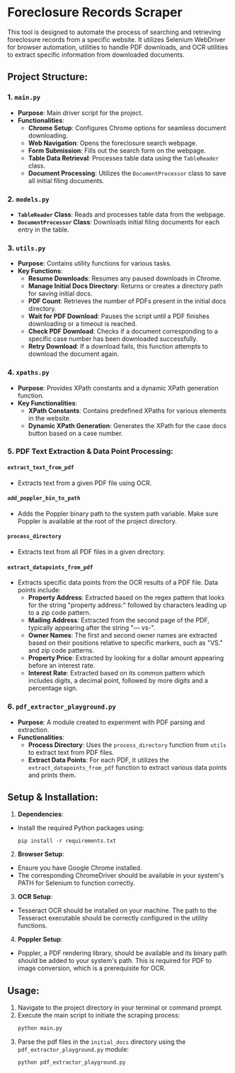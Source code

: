 # Foreclosure Records Scraper

This tool is designed to automate the process of searching and retrieving foreclosure records from a specific website. It utilizes Selenium WebDriver for browser automation, utilities to handle PDF downloads, and OCR utilities to extract specific information from downloaded documents.

## Project Structure:

### 1. `main.py`
- **Purpose**: Main driver script for the project.
- **Functionalities**:
  - **Chrome Setup**: Configures Chrome options for seamless document downloading.
  - **Web Navigation**: Opens the foreclosure search webpage.
  - **Form Submission**: Fills out the search form on the webpage.
  - **Table Data Retrieval**: Processes table data using the `TableReader` class.
  - **Document Processing**: Utilizes the `DocumentProcessor` class to save all initial filing documents.

### 2. `models.py`
- **`TableReader` Class**: Reads and processes table data from the webpage.
- **`DocumentProcessor` Class**: Downloads initial filing documents for each entry in the table.

### 3. `utils.py`
- **Purpose**: Contains utility functions for various tasks.
- **Key Functions**:
  - **Resume Downloads**: Resumes any paused downloads in Chrome.
  - **Manage Initial Docs Directory**: Returns or creates a directory path for saving initial docs.
  - **PDF Count**: Retrieves the number of PDFs present in the initial docs directory.
  - **Wait for PDF Download**: Pauses the script until a PDF finishes downloading or a timeout is reached.
  - **Check PDF Download**: Checks if a document corresponding to a specific case number has been downloaded successfully.
  - **Retry Download**: If a download fails, this function attempts to download the document again.

### 4. `xpaths.py`
- **Purpose**: Provides XPath constants and a dynamic XPath generation function.
- **Key Functionalities**:
  - **XPath Constants**: Contains predefined XPaths for various elements in the website.
  - **Dynamic XPath Generation**: Generates the XPath for the case docs button based on a case number.

### 5. PDF Text Extraction & Data Point Processing:

#### `extract_text_from_pdf`
- Extracts text from a given PDF file using OCR.

#### `add_poppler_bin_to_path`
- Adds the Poppler binary path to the system path variable. Make sure Poppler is available at the root of the project directory.

#### `process_directory`
- Extracts text from all PDF files in a given directory.

#### `extract_datapoints_from_pdf`
- Extracts specific data points from the OCR results of a PDF file. Data points include:
  - **Property Address**: Extracted based on the regex pattern that looks for the string "property address:" followed by characters leading up to a zip code pattern.
  - **Mailing Address**: Extracted from the second page of the PDF, typically appearing after the string "— vs-".
  - **Owner Names**: The first and second owner names are extracted based on their positions relative to specific markers, such as "VS." and zip code patterns.
  - **Property Price**: Extracted by looking for a dollar amount appearing before an interest rate.
  - **Interest Rate**: Extracted based on its common pattern which includes digits, a decimal point, followed by more digits and a percentage sign.

### 6. `pdf_extractor_playground.py`
- **Purpose**: A module created to experiment with PDF parsing and extraction.
- **Functionalities**:
  - **Process Directory**: Uses the `process_directory` function from `utils` to extract text from PDF files.
  - **Extract Data Points**: For each PDF, it utilizes the `extract_datapoints_from_pdf` function to extract various data points and prints them.

## Setup & Installation:

1. **Dependencies**:
  - Install the required Python packages using:
    ```
    pip install -r requirements.txt
    ```

2. **Browser Setup**:
  - Ensure you have Google Chrome installed.
  - The corresponding ChromeDriver should be available in your system's PATH for Selenium to function correctly.

3. **OCR Setup**:
  - Tesseract OCR should be installed on your machine. The path to the Tesseract executable should be correctly configured in the utility functions.

4. **Poppler Setup**:
  - Poppler, a PDF rendering library, should be available and its binary path should be added to your system's path. This is required for PDF to image conversion, which is a prerequisite for OCR.

## Usage:

1. Navigate to the project directory in your terminal or command prompt.
2. Execute the main script to initiate the scraping process:
    ```bash
    python main.py
    ```
3. Parse the pdf files in the `initial_docs` directory using the `pdf_extractor_playground.py` module:
    ```bash
    python pdf_extractor_playground.py
    ```